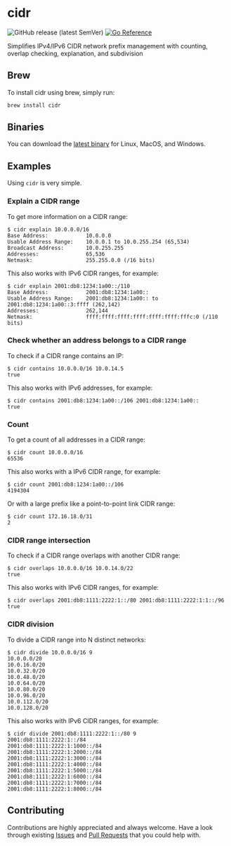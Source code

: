 # cidr
![GitHub release (latest SemVer)](https://img.shields.io/github/v/release/bschaatsbergen/cidr) [![Go Reference](https://pkg.go.dev/badge/github.com/bschaatsbergen/cidr.svg)](https://pkg.go.dev/github.com/bschaatsbergen/cidr)

Simplifies IPv4/IPv6 CIDR network prefix management with counting, overlap checking, explanation, and subdivision

## Brew
To install cidr using brew, simply run:

```sh
brew install cidr
```

## Binaries
You can download the [latest binary](https://github.com/bschaatsbergen/cidr/releases/latest) for Linux, MacOS, and Windows.


## Examples

Using `cidr` is very simple.

### Explain a CIDR range

To get more information on a CIDR range:

```
$ cidr explain 10.0.0.0/16
Base Address:            10.0.0.0
Usable Address Range:    10.0.0.1 to 10.0.255.254 (65,534)
Broadcast Address:       10.0.255.255
Addresses:               65,536
Netmask:                 255.255.0.0 (/16 bits)
```

This also works with IPv6 CIDR ranges, for example:

```
$ cidr explain 2001:db8:1234:1a00::/110
Base Address:            2001:db8:1234:1a00::
Usable Address Range:    2001:db8:1234:1a00:: to 2001:db8:1234:1a00::3:ffff (262,142)
Addresses:               262,144
Netmask:                 ffff:ffff:ffff:ffff:ffff:ffff:fffc:0 (/110 bits)
```

### Check whether an address belongs to a CIDR range

To check if a CIDR range contains an IP:

```
$ cidr contains 10.0.0.0/16 10.0.14.5
true
```

This also works with IPv6 addresses, for example:

```
$ cidr contains 2001:db8:1234:1a00::/106 2001:db8:1234:1a00::
true
```

### Count

To get a count of all addresses in a CIDR range:

```
$ cidr count 10.0.0.0/16
65536
```

This also works with a IPv6 CIDR range, for example:

```
$ cidr count 2001:db8:1234:1a00::/106
4194304
```

Or with a large prefix like a point-to-point link CIDR range:

```
$ cidr count 172.16.18.0/31
2
```

### CIDR range intersection

To check if a CIDR range overlaps with another CIDR range:

```
$ cidr overlaps 10.0.0.0/16 10.0.14.0/22
true
```

This also works with IPv6 CIDR ranges, for example:

```
$ cidr overlaps 2001:db8:1111:2222:1::/80 2001:db8:1111:2222:1:1::/96
true
```

### CIDR division

To divide a CIDR range into N distinct networks:

```
$ cidr divide 10.0.0.0/16 9
10.0.0.0/20
10.0.16.0/20
10.0.32.0/20
10.0.48.0/20
10.0.64.0/20
10.0.80.0/20
10.0.96.0/20
10.0.112.0/20
10.0.128.0/20
```

This also works with IPv6 CIDR ranges, for example:

```
$ cidr divide 2001:db8:1111:2222:1::/80 9
2001:db8:1111:2222:1::/84
2001:db8:1111:2222:1:1000::/84
2001:db8:1111:2222:1:2000::/84
2001:db8:1111:2222:1:3000::/84
2001:db8:1111:2222:1:4000::/84
2001:db8:1111:2222:1:5000::/84
2001:db8:1111:2222:1:6000::/84
2001:db8:1111:2222:1:7000::/84
2001:db8:1111:2222:1:8000::/84
```

## Contributing

Contributions are highly appreciated and always welcome.
Have a look through existing [Issues](https://github.com/bschaatsbergen/cidr/issues) and [Pull Requests](https://github.com/bschaatsbergen/cidr/pulls) that you could help with.
